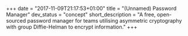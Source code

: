 +++
date = "2017-11-09T21:17:53+01:00"
title = "(Unnamed) Password Manager"
dev_status = "concept"
short_description = "A free, open-sourced password manager for teams utilising asymmetric cryptography with group Diffie-Helman to encrypt information."
+++
